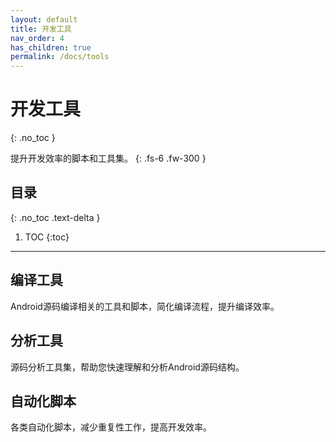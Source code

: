 ```yaml
---
layout: default
title: 开发工具
nav_order: 4
has_children: true
permalink: /docs/tools
---
```


# 开发工具
{: .no_toc }

提升开发效率的脚本和工具集。
{: .fs-6 .fw-300 }

## 目录
{: .no_toc .text-delta }

1. TOC
{:toc}

---

## 编译工具

Android源码编译相关的工具和脚本，简化编译流程，提升编译效率。

## 分析工具

源码分析工具集，帮助您快速理解和分析Android源码结构。

## 自动化脚本

各类自动化脚本，减少重复性工作，提高开发效率。


